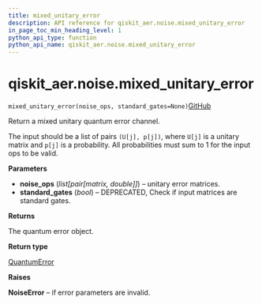 ```yaml
---
title: mixed_unitary_error
description: API reference for qiskit_aer.noise.mixed_unitary_error
in_page_toc_min_heading_level: 1
python_api_type: function
python_api_name: qiskit_aer.noise.mixed_unitary_error
---
```


# qiskit\_aer.noise.mixed\_unitary\_error

<span id="qiskit_aer.noise.mixed_unitary_error" />

`mixed_unitary_error(noise_ops, standard_gates=None)`[GitHub](https://github.com/qiskit/qiskit/tree/stable/0.41/qiskit_aer/noise/errors/standard_errors.py "view source code")

Return a mixed unitary quantum error channel.

The input should be a list of pairs `(U[j], p[j])`, where `U[j]` is a unitary matrix and `p[j]` is a probability. All probabilities must sum to 1 for the input ops to be valid.

**Parameters**

*   **noise\_ops** (*list\[pair\[matrix, double]]*) – unitary error matrices.
*   **standard\_gates** (*bool*) – DEPRECATED, Check if input matrices are standard gates.

**Returns**

The quantum error object.

**Return type**

[QuantumError](qiskit_aer.noise.QuantumError "qiskit_aer.noise.QuantumError")

**Raises**

**NoiseError** – if error parameters are invalid.

